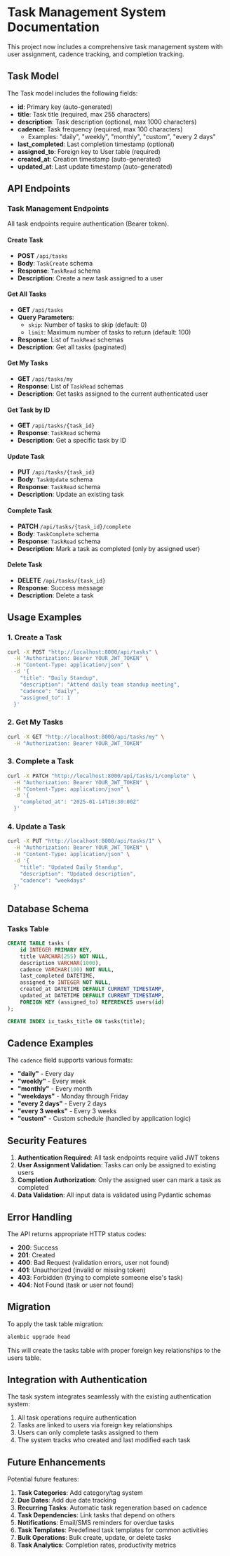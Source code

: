 # Task Management System Documentation

This project now includes a comprehensive task management system with user assignment, cadence tracking, and completion tracking.

## Task Model

The Task model includes the following fields:

- **id**: Primary key (auto-generated)
- **title**: Task title (required, max 255 characters)
- **description**: Task description (optional, max 1000 characters)
- **cadence**: Task frequency (required, max 100 characters)
  - Examples: "daily", "weekly", "monthly", "custom", "every 2 days"
- **last_completed**: Last completion timestamp (optional)
- **assigned_to**: Foreign key to User table (required)
- **created_at**: Creation timestamp (auto-generated)
- **updated_at**: Last update timestamp (auto-generated)

## API Endpoints

### Task Management Endpoints

All task endpoints require authentication (Bearer token).

#### Create Task
- **POST** `/api/tasks`
- **Body**: `TaskCreate` schema
- **Response**: `TaskRead` schema
- **Description**: Create a new task assigned to a user

#### Get All Tasks
- **GET** `/api/tasks`
- **Query Parameters**: 
  - `skip`: Number of tasks to skip (default: 0)
  - `limit`: Maximum number of tasks to return (default: 100)
- **Response**: List of `TaskRead` schemas
- **Description**: Get all tasks (paginated)

#### Get My Tasks
- **GET** `/api/tasks/my`
- **Response**: List of `TaskRead` schemas
- **Description**: Get tasks assigned to the current authenticated user

#### Get Task by ID
- **GET** `/api/tasks/{task_id}`
- **Response**: `TaskRead` schema
- **Description**: Get a specific task by ID

#### Update Task
- **PUT** `/api/tasks/{task_id}`
- **Body**: `TaskUpdate` schema
- **Response**: `TaskRead` schema
- **Description**: Update an existing task

#### Complete Task
- **PATCH** `/api/tasks/{task_id}/complete`
- **Body**: `TaskComplete` schema
- **Response**: `TaskRead` schema
- **Description**: Mark a task as completed (only by assigned user)

#### Delete Task
- **DELETE** `/api/tasks/{task_id}`
- **Response**: Success message
- **Description**: Delete a task

## Usage Examples

### 1. Create a Task

```bash
curl -X POST "http://localhost:8000/api/tasks" \
  -H "Authorization: Bearer YOUR_JWT_TOKEN" \
  -H "Content-Type: application/json" \
  -d '{
    "title": "Daily Standup",
    "description": "Attend daily team standup meeting",
    "cadence": "daily",
    "assigned_to": 1
  }'
```

### 2. Get My Tasks

```bash
curl -X GET "http://localhost:8000/api/tasks/my" \
  -H "Authorization: Bearer YOUR_JWT_TOKEN"
```

### 3. Complete a Task

```bash
curl -X PATCH "http://localhost:8000/api/tasks/1/complete" \
  -H "Authorization: Bearer YOUR_JWT_TOKEN" \
  -H "Content-Type: application/json" \
  -d '{
    "completed_at": "2025-01-14T10:30:00Z"
  }'
```

### 4. Update a Task

```bash
curl -X PUT "http://localhost:8000/api/tasks/1" \
  -H "Authorization: Bearer YOUR_JWT_TOKEN" \
  -H "Content-Type: application/json" \
  -d '{
    "title": "Updated Daily Standup",
    "description": "Updated description",
    "cadence": "weekdays"
  }'
```

## Database Schema

### Tasks Table
```sql
CREATE TABLE tasks (
    id INTEGER PRIMARY KEY,
    title VARCHAR(255) NOT NULL,
    description VARCHAR(1000),
    cadence VARCHAR(100) NOT NULL,
    last_completed DATETIME,
    assigned_to INTEGER NOT NULL,
    created_at DATETIME DEFAULT CURRENT_TIMESTAMP,
    updated_at DATETIME DEFAULT CURRENT_TIMESTAMP,
    FOREIGN KEY (assigned_to) REFERENCES users(id)
);

CREATE INDEX ix_tasks_title ON tasks(title);
```

## Cadence Examples

The `cadence` field supports various formats:

- **"daily"** - Every day
- **"weekly"** - Every week
- **"monthly"** - Every month
- **"weekdays"** - Monday through Friday
- **"every 2 days"** - Every 2 days
- **"every 3 weeks"** - Every 3 weeks
- **"custom"** - Custom schedule (handled by application logic)

## Security Features

1. **Authentication Required**: All task endpoints require valid JWT tokens
2. **User Assignment Validation**: Tasks can only be assigned to existing users
3. **Completion Authorization**: Only the assigned user can mark a task as completed
4. **Data Validation**: All input data is validated using Pydantic schemas

## Error Handling

The API returns appropriate HTTP status codes:

- **200**: Success
- **201**: Created
- **400**: Bad Request (validation errors, user not found)
- **401**: Unauthorized (invalid or missing token)
- **403**: Forbidden (trying to complete someone else's task)
- **404**: Not Found (task or user not found)

## Migration

To apply the task table migration:

```bash
alembic upgrade head
```

This will create the tasks table with proper foreign key relationships to the users table.

## Integration with Authentication

The task system integrates seamlessly with the existing authentication system:

1. All task operations require authentication
2. Tasks are linked to users via foreign key relationships
3. Users can only complete tasks assigned to them
4. The system tracks who created and last modified each task

## Future Enhancements

Potential future features:

1. **Task Categories**: Add category/tag system
2. **Due Dates**: Add due date tracking
3. **Recurring Tasks**: Automatic task regeneration based on cadence
4. **Task Dependencies**: Link tasks that depend on others
5. **Notifications**: Email/SMS reminders for overdue tasks
6. **Task Templates**: Predefined task templates for common activities
7. **Bulk Operations**: Bulk create, update, or delete tasks
8. **Task Analytics**: Completion rates, productivity metrics
